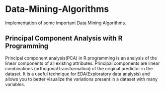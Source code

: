 # Data-Mining-Algorithms
Implementation of some important Data Mining Algorithms.


## Principal Component Analysis with R Programming

Principal component analysis(PCA) in R programming is an analysis of the linear components of all existing attributes. Principal components are linear combinations (orthogonal transformation) of the original predictor in the dataset. It is a useful technique for EDA(Exploratory data analysis) and allows you to better visualize the variations present in a dataset with many variables.
 
